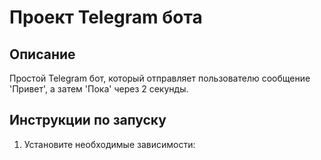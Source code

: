 # Проект Telegram бота

## Описание
Простой Telegram бот, который отправляет пользователю сообщение 'Привет', а затем 'Пока' через 2 секунды.

## Инструкции по запуску
1. Установите необходимые зависимости: